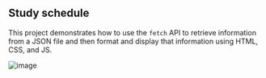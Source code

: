 ## Study schedule

This project demonstrates how to use the `fetch` API to retrieve information from a JSON file and then format and display that information using HTML, CSS, and JS.

![image](https://github.com/Vainilla98/PruebaHorarioJSON/assets/128489022/5eccb9c5-f432-4b4b-acb4-cba18e89761f)
